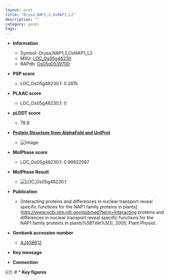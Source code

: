 ```yaml
---
layout: post
title: "Orysa;NAP1;2,OsNAP1_L2"
description: ""
category: genes
tags: 
---
```


* **Information**  
    + Symbol: Orysa;NAP1;2,OsNAP1_L2  
    + MSU: [LOC_Os05g46230](http://rice.plantbiology.msu.edu/cgi-bin/ORF_infopage.cgi?orf=LOC_Os05g46230)  
    + RAPdb: [Os05g0539700](http://rapdb.dna.affrc.go.jp/viewer/gbrowse_details/irgsp1?name=Os05g0539700)  

* **PSP score**  
    + LOC_Os05g46230.1: 0.2815 

* **PLAAC score**  
    + LOC_Os05g46230.1: 0 

* **pLDDT score**
    + 78.8

* **[Protein Structure from AlphaFold and UniProt](https://www.uniprot.org/uniprotkb/Q53WK4/entry#structure)**
    + ![image](https://ricepsp.github.io/images/Q5/AF-Q53WK4-F1.png)

* **MolPhase score**
    + LOC_Os05g46230.1: 0.99922597

* **MolPhase Result**
    + ![LOC_Os05g46230.1](https://304243504.github.io/Pictures/LOC_Os05g/LOC_Os05g46230.1.png)

* **Publication**  
    + [Interacting proteins and differences in nuclear transport reveal specific functions for the NAP1 family proteins in plants](http://www.ncbi.nlm.nih.gov/pubmed?term=Interacting proteins and differences in nuclear transport reveal specific functions for the NAP1 family proteins in plants%5BTitle%5D), 2005, Plant Physiol.

* **Genbank accession number**  
    + [AJ438612](http://www.ncbi.nlm.nih.gov/nuccore/AJ438612)

* **Key message**  

* **Connection**  

[//]: # * **Key figures**  


